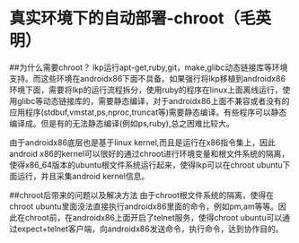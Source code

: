 # 真实环境下的自动部署-chroot（毛英明）
##为什么需要chroot？
lkp运行apt-get,ruby,git，make,glibc动态链接库等环境支持。而这些环境在androidx86下面不具备。如果强行将lkp移植到androidx86环境下面，需要将lkp的运行流程拆分，使用ruby的程序在linux上面离线运行，使用glibc等动态链接库的，需要静态编译，对于androidx86上面不兼容或者没有的应用程序(stdbuf,vmstat,ps,nproc,truncat等)需要静态编译。有些程序可以静态编译成。但是有的无法静态编译(例如ps,ruby),总之困难比较大。

由于androidx86底层也是基于linux kernel,而且是运行在x86指令集上，因此android x86的kernel可以很好的通过chroot进行环境变量和根文件系统的隔离，使得x86_64版本的ubuntu根文件系统运行起来，使得lkp可以在chroot ubuntu下面运行，并且采集android kernel信息。

##chroot后带来的问题以及解决方法
由于chroot根文件系统的隔离，使得在chroot ubuntu里面没法直接执行androidx86里面的命令，例如pm,am等等。因此在chroot前，在androidx86上面开启了telnet服务，使得chroot ubuntu可以通过expect+telnet客户端，向androidx86发送命令，执行命令，达到协作目的。
